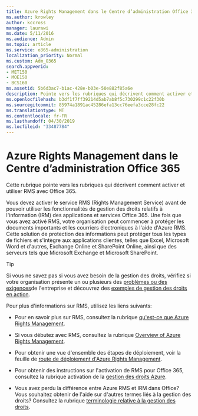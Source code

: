 ```yaml
---
title: Azure Rights Management dans le Centre d’administration Office 365
ms.author: krowley
author: kccross
manager: laurawi
ms.date: 5/11/2016
ms.audience: Admin
ms.topic: article
ms.service: o365-administration
localization_priority: Normal
ms.custom: Adm_O365
search.appverid:
- MET150
- MOE150
- BCS160
ms.assetid: 5b6d3ac7-b1ac-428e-b03e-50e882f85a6e
description: Pointe vers les rubriques qui décrivent comment activer et utiliser le service gestion des droits avec Office 365.
ms.openlocfilehash: b3df1f7ff39214d5ab7ab8f5c730299c1c22f30b
ms.sourcegitcommit: 85974a1891ac45286efa13cc76eefa3cce28fc22
ms.translationtype: MT
ms.contentlocale: fr-FR
ms.lasthandoff: 04/30/2019
ms.locfileid: "33487784"
---
```

# <a name="activate-rights-management-in-the-office-365-admin-center"></a>Azure Rights Management dans le Centre d’administration Office 365

Cette rubrique pointe vers les rubriques qui décrivent comment activer et utiliser RMS avec Office 365.
  
Vous devez activer le service RMS (Rights Management Service) avant de pouvoir utiliser les fonctionnalités de gestion des droits relatifs à l'information (IRM) des applications et services Office 365. Une fois que vous avez activé RMS, votre organisation peut commencer à protéger les documents importants et les courriers électroniques à l'aide d'Azure RMS. Cette solution de protection des informations peut protéger tous les types de fichiers et s'intègre aux applications clientes, telles que Excel, Microsoft Word et d'autres, Exchange Online et SharePoint Online, ainsi que des serveurs tels que Microsoft Exchange et Microsoft SharePoint.
  
> [!TIP]
> Si vous ne savez pas si vous avez besoin de la gestion des droits, vérifiez si votre organisation présente un ou plusieurs des [problèmes ou des exigences](https://docs.microsoft.com/rights-management/understand-explore/azure-rms-problems-it-solves)de l'entreprise et découvrez des [exemples de gestion des droits en action](https://docs.microsoft.com/rights-management/understand-explore/what-admins-users-see). 
  
Pour plus d'informations sur RMS, utilisez les liens suivants:
  
- Pour en savoir plus sur RMS, consultez la rubrique [qu'est-ce que Azure Rights Management](https://docs.microsoft.com/rights-management/understand-explore/what-is-azure-rms).
    
- Si vous débutez avec RMS, consultez la rubrique [Overview of Azure Rights Management](https://docs.microsoft.com/rights-management/understand-explore/azure-rights-management).
    
- Pour obtenir une vue d'ensemble des étapes de déploiement, voir la feuille de [route de déploiement d'Azure Rights Management](https://docs.microsoft.com/rights-management/plan-design/deployment-roadmap).
    
- Pour obtenir des instructions sur l'activation de RMS pour Office 365, consultez la rubrique activation de la [gestion des droits Azure](https://technet.microsoft.com/library/jj658941.aspx).
    
- Vous avez perdu la différence entre Azure RMS et IRM dans Office? Vous souhaitez obtenir de l'aide sur d'autres termes liés à la gestion des droits? Consultez la rubrique [terminologie relative à la gestion des droits](https://technet.microsoft.com/library/dn595132.aspx).
    

